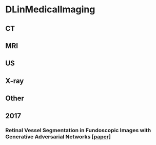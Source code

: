 # DLinMedicalImaging

## CT

## MRI

## US

## X-ray

## Other
## 2017
### Retinal Vessel Segmentation in Fundoscopic Images with Generative Adversarial Networks [[paper]](https://arxiv.org/abs/1706.09318)
